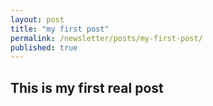 ```yaml
---
layout: post
title: "my first post"
permalink: /newsletter/posts/my-first-post/
published: true
---
```


## This is my first real post

